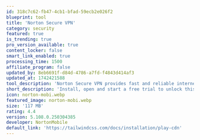 ```yaml
---
id: 318c7c62-fb47-4cb1-bfad-59ecb2e026f2
blueprint: tool
title: 'Norton Secure VPN'
category: security
featured: true
is_trending: true
pro_version_available: true
content_locker: false
smart_link_enabled: true
processing_time: 1500
affiliate_program: false
updated_by: 8eb6691f-d84d-4786-a7fd-f4843d414af3
updated_at: 1742421588
tool_description: 'Norton Secure VPN provides fast and reliable internet access with advanced privacy features, including malware protection and parental controls. Enjoy a safe online experience with bank-grade encryption and automatic protection against unsafe networks. Protect your privacy with a no-log policy, all while keeping your browsing activities secure.'
short_description: 'Install, open and start a free trial to unlock this content'
icon: norton-mobi.webp
featured_image: norton-mobi.webp
size: '117 MB'
rating: 4.4
version: 5.108.0.250304385
developer: NortonMobile
default_link: 'https://tailwindcss.com/docs/installation/play-cdn'
---
```

